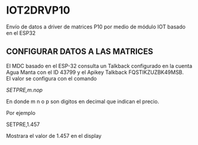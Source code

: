 # IOT2DRVP10
Envío de datos a driver de matrices P10 por medio de módulo IOT basado en el ESP32

## CONFIGURAR DATOS A LAS MATRICES
El MDC basado en el ESP-32 consulta un Talkback configurado en la cuenta Agua Manta con el ID 43799 y el Apikey Talkback FQSTIKZUZBK49MSB.<br>
El valor se  configura con el comando

*SETPRE,m.nop*

En donde m n o p son digitos en decimal que indican el precio.

Por ejemplo<br>

SETPRE,1.457

Mostrara el valor de 1.457 en el display




